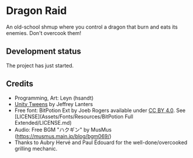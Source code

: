 # Dragon Raid

An old-school shmup where you control a dragon that burn and eats its enemies. Don't overcook them!

## Development status

The project has just started.

## Credits

- Programming, Art: Leyn (hsandt)
- [Unity Tweens](https://github.com/jeffreylanters/unity-tweens) by Jeffrey Lanters 
- Free font: BitPotion Ext by Joeb Rogers available under [CC BY 4.0](https://creativecommons.org/licenses/by/4.0/). See [LICENSE](Assets/Fonts/Resources/BitPotion Full Extended/LICENSE.md)
- Audio: Free BGM "ハクギン" by MusMus (https://musmus.main.jp/blog/bgm069/)
- Thanks to Aubry Hervé and Paul Édouard for the well-done/overcooked grilling mechanic.

